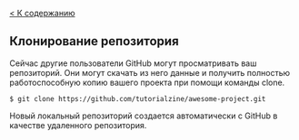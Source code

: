 [< К содержанию](./readme.md)

## Клонирование репозитория

Сейчас другие пользователи GitHub могут просматривать ваш репозиторий. Они могут скачать из него данные и получить полностью работоспособную копию вашего проекта при помощи команды clone.

```bash=
$ git clone https://github.com/tutorialzine/awesome-project.git
```

Новый локальный репозиторий создается автоматически с GitHub в качестве удаленного репозитория.